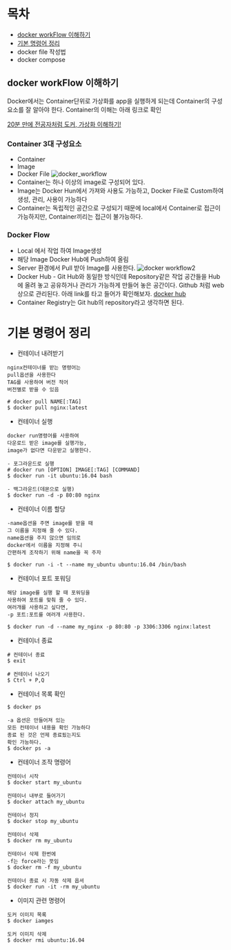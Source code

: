 # 목차
- [docker workFlow 이해하기](docker-workFlow-이해하기)
- [기본 명령어 정리](기본-명령어-정리)
- docker file 작성법
- docker compose 

## docker workFlow 이해하기
Docker에서는 Container단위로 가상화를 app을 실행하게 되는데 Container의 구성요소를 잘 알아야 한다. Container의 이해는 아래 링크로 확인

[20분 만에 전공자처럼 도커, 가상화 이해하기!](https://www.youtube.com/watch?v=zh0OMXg2Kog&list=WL&index=21&t=431s)

### Container 3대 구성요소

- Container
- Image
- Docker File
![docker_workflow](https://user-images.githubusercontent.com/49854618/164966561-7bfea1aa-6faa-4f74-97ad-7900509b1b60.png)
- Container는 하나 이상의 image로 구성되어 있다.
- Image는 Docker Hun에서 가져와 사용도 가능하고, Docker File로 Custom하여 생성, 관리, 사용이 가능하다
- Container는 독립적인 공간으로 구성되기 때문에 local에서 Container로 접근이 가능하지만, Container끼리는 접근이 불가능하다.

### Docker Flow

- Local 에서 작업 하여 Image생성
- 해당 Image Docker Hub에 Push하여 올림
- Server 환경에서 Pull 받아 Image를 사용한다.
![docker workflow2](https://user-images.githubusercontent.com/49854618/164966558-ef33d506-8270-4ac1-9545-18e1b6a13728.png)
- Docker Hub - Git Hub와 동일한 방식인데 Repository같은 작업 공간들을 Hub에 올려 놓고 공유하거나 관리가 가능하게 만들어 놓은 공간이다. Github 처럼 web상으로 관리된다. 아래 link를 타고 들어가 확인해보자. [docker hub](https://hub.docker.com/)
- Container Registry는 Git hub의 repository라고 생각하면 된다.


# 기본 명령어 정리

- 컨테이너 내려받기

```
nginx컨테이너를 받는 명령어는 
pull옵션을 사용한다
TAG를 사용하여 버전 적어 
버전별로 받을 수 있음 

# docker pull NAME[:TAG]
$ docker pull nginx:latest
```

- 컨테이너 실행

```
docker run명령어를 사용하여 
다운로드 받은 image를 실행가능, 
image가 없다면 다운받고 실행한다.

- 포그라운드로 실행
# docker run [OPTION] IMAGE[:TAG] [COMMAND]
$ docker run -it ubuntu:16.04 bash

- 백그라운드(데몬으로 실행)
$ docker run -d -p 80:80 nginx
```

- 컨테이너 이름 할당

```
-name옵션을 주면 image를 받을 때 
그 이름을 지정해 줄 수 있다. 
name옵션을 주지 않으면 임의로 
docker에서 이름을 지정해 주니 
간편하게 조작하기 위해 name을 꼭 주자

$ docker run -i -t --name my_ubuntu ubuntu:16.04 /bin/bash
```

- 컨테이너 포트 포워딩

```
해당 image를 실행 할 때 포워딩을 
사용하여 포트를 맞춰 줄 수 있다.
여러개를 사용하고 싶다면, 
-p 포트:포트를 여러개 사용한다.

$ docker run -d --name my_nginx -p 80:80 -p 3306:3306 nginx:latest
```

- 컨테이너 종료

```
# 컨테이너 종료
$ exit

# 컨테이너 나오기 
$ Ctrl + P,Q
```

- 컨테이너 목록 확인

```
$ docker ps

-a 옵션은 만들어져 있는 
모든 컨테이너 내용을 확인 가능하다
종료 된 것은 언제 종료됬는지도
확인 가능하다.
$ docker ps -a
```

- 컨테이너 조작 명령어

```
컨테이너 시작
$ docker start my_ubuntu

컨테이너 내부로 들어가기
$ docker attach my_ubuntu

컨테이너 정지
$ docker stop my_ubuntu

컨테이너 삭제 
$ docker rm my_ubuntu 

컨테이너 삭제 한번에
-f는 force라는 뜻임
$ docker rm -f my_ubuntu 

컨테이너 종료 시 자동 삭제 옵셔 
$ docker run -it -rm my_ubuntu 
```

- 이미지 관련 명령어

```
도커 이미지 목록
$ docker iamges

도커 이미지 삭제
$ docker rmi ubuntu:16.04
```
